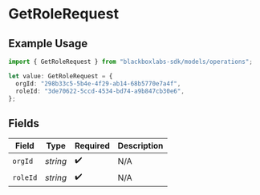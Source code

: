 # GetRoleRequest

## Example Usage

```typescript
import { GetRoleRequest } from "blackboxlabs-sdk/models/operations";

let value: GetRoleRequest = {
  orgId: "298b33c5-5b4e-4f29-ab14-68b5770e7a4f",
  roleId: "3de70622-5ccd-4534-bd74-a9b847cb30e6",
};
```

## Fields

| Field              | Type               | Required           | Description        |
| ------------------ | ------------------ | ------------------ | ------------------ |
| `orgId`            | *string*           | :heavy_check_mark: | N/A                |
| `roleId`           | *string*           | :heavy_check_mark: | N/A                |